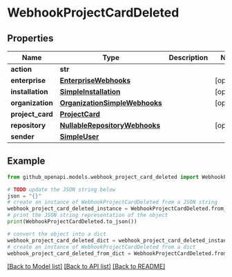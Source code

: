 # WebhookProjectCardDeleted


## Properties

Name | Type | Description | Notes
------------ | ------------- | ------------- | -------------
**action** | **str** |  | 
**enterprise** | [**EnterpriseWebhooks**](EnterpriseWebhooks.md) |  | [optional] 
**installation** | [**SimpleInstallation**](SimpleInstallation.md) |  | [optional] 
**organization** | [**OrganizationSimpleWebhooks**](OrganizationSimpleWebhooks.md) |  | [optional] 
**project_card** | [**ProjectCard**](ProjectCard.md) |  | 
**repository** | [**NullableRepositoryWebhooks**](NullableRepositoryWebhooks.md) |  | [optional] 
**sender** | [**SimpleUser**](SimpleUser.md) |  | 

## Example

```python
from github_openapi.models.webhook_project_card_deleted import WebhookProjectCardDeleted

# TODO update the JSON string below
json = "{}"
# create an instance of WebhookProjectCardDeleted from a JSON string
webhook_project_card_deleted_instance = WebhookProjectCardDeleted.from_json(json)
# print the JSON string representation of the object
print(WebhookProjectCardDeleted.to_json())

# convert the object into a dict
webhook_project_card_deleted_dict = webhook_project_card_deleted_instance.to_dict()
# create an instance of WebhookProjectCardDeleted from a dict
webhook_project_card_deleted_from_dict = WebhookProjectCardDeleted.from_dict(webhook_project_card_deleted_dict)
```
[[Back to Model list]](../README.md#documentation-for-models) [[Back to API list]](../README.md#documentation-for-api-endpoints) [[Back to README]](../README.md)


